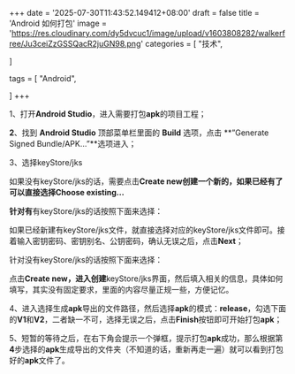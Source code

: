 +++
date = '2025-07-30T11:43:52.149412+08:00'
draft = false
title = 'Android 如何打包'
image = 'https://res.cloudinary.com/dy5dvcuc1/image/upload/v1603808282/walkerfree/Ju3ceiZzGSSQacR2juGN98.png'
categories = [
    "技术",

]

tags = [
    "Android",

]
+++

1、打开**Android Studio**，进入需要打包**apk**的项目工程；

**2**、找到 **Android Studio** 顶部菜单栏里面的 **Build** 选项，点击 **”Generate Signed Bundle/APK…”**选项进入；

3、选择keyStore/jks

如果没有keyStore/jks的话，需要点击**Create new创建一个新的，如果已经有了可以直接选择Choose existing...**

**针对有**有keyStore/jks的话按照下面来选择：

如果已经新建有keyStore/jks文件，就直接选择对应的keyStore/jks文件即可。接着输入密钥密码、密钥别名、公钥密码，确认无误之后，点击**Next**；

针对没有keyStore/jks的话按照下面来选择：

点击**Create new，进入创建**keyStore/jks界面，然后填入相关的信息，具体如何填写，其实没有固定要求，里面的内容尽量正规一些，方便记忆。

4、进入选择生成**apk**导出的文件路径，然后选择**apk**的模式：**release**，勾选下面的**V1**和**V2**，二者缺一不可，选择无误之后，点击**Finish**按钮即可开始打包**apk**；

5、短暂的等待之后，在右下角会提示一个弹框，提示打包**apk**成功，那么根据第**4**步选择的**apk**生成导出的文件夹（不知道的话，重新再走一遍）就可以看到打包好的**apk**文件了。
